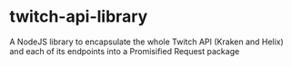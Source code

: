 # twitch-api-library
A NodeJS library to encapsulate the whole Twitch API (Kraken and Helix) and each of its endpoints into a Promisified Request package
